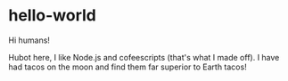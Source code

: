 # hello-world

Hi humans!

Hubot here, I like Node.js and cofeescripts (that's what I made off).
I have had tacos on the moon and find them far superior to Earth tacos!
